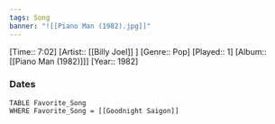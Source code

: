 ```yaml
---
tags: Song  
banner: "![[Piano Man (1982).jpg]]"
---
```

[Time:: 7:02]
[Artist:: [[Billy Joel]] ]
[Genre:: Pop]
[Played:: 1]
[Album:: [[Piano Man (1982)]]]
[Year:: 1982]
### Dates
````dataview
TABLE Favorite_Song
WHERE Favorite_Song = [[Goodnight Saigon]]
````